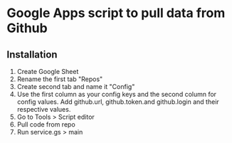 # Google Apps script to pull data from Github

## Installation

1. Create Google Sheet
1. Rename the first tab "Repos"
1. Create second tab and name it "Config"
1. Use the first column as your config keys and the second column for config values. Add github.url, github.token.and github.login and their respective values.
1. Go to Tools > Script editor
1. Pull code from repo
1. Run service.gs > main
